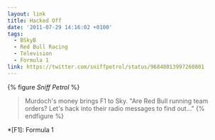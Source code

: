 ```yaml
---
layout: link
title: Hacked Off
date: '2011-07-29 14:16:02 +0100'
tags:
  - BSkyB
  - Red Bull Racing
  - Television
  - Formula 1
link: https://twitter.com/sniffpetrol/status/96848013997260801
---
```

{% figure <cite>Sniff Petrol</cite> %}
> Murdoch's money brings F1 to Sky. "Are Red Bull running team orders? Let's hack into their radio messages to find out..."
{% endfigure %}

*[F1]: Formula 1